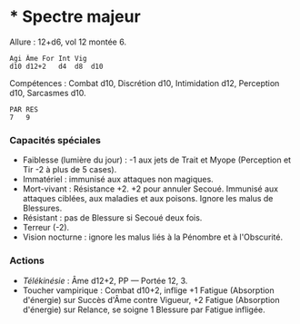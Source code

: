 # * Spectre majeur

Allure : 12+d6, vol 12 montée 6.

	Agi	Âme	For	Int	Vig
	d10	d12+2	d4	d8	d10

Compétences : Combat d10, Discrétion d10, Intimidation d12, Perception d10, Sarcasmes d10.

	PAR	RES
	7	9

### Capacités spéciales
- Faiblesse (lumière du jour) : -1 aux jets de Trait et Myope (Perception et Tir -2 à plus de 5 cases).
- Immatériel : immunisé aux attaques non magiques.
- Mort-vivant : Résistance +2. +2 pour annuler Secoué. Immunisé aux attaques ciblées, aux maladies et aux poisons. Ignore les malus de Blessures.
- Résistant : pas de Blessure si Secoué deux fois.
- Terreur (-2).
- Vision nocturne : ignore les malus liés à la Pénombre et à l'Obscurité.

### Actions
- _Télékinésie_ : Âme d12+2, PP — Portée 12, 3.
- Toucher vampirique : Combat d10+2, inflige +1 Fatigue (Absorption d'énergie) sur Succès d'Âme contre Vigueur, +2 Fatigue (Absorption d'énergie) sur Relance, se soigne 1 Blessure par Fatigue infligée.
